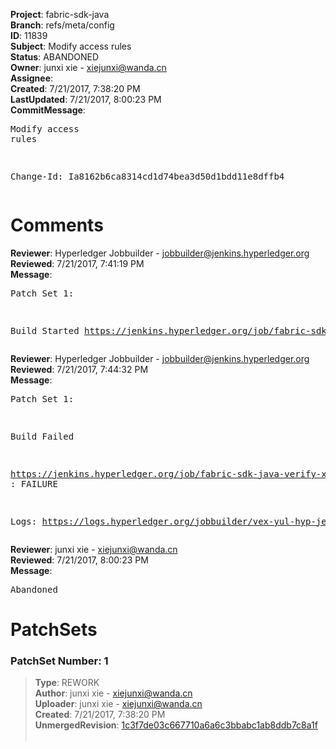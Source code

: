 <strong>Project</strong>: fabric-sdk-java<br><strong>Branch</strong>: refs/meta/config<br><strong>ID</strong>: 11839<br><strong>Subject</strong>: Modify access rules<br><strong>Status</strong>: ABANDONED<br><strong>Owner</strong>: junxi xie - xiejunxi@wanda.cn<br><strong>Assignee</strong>:<br><strong>Created</strong>: 7/21/2017, 7:38:20 PM<br><strong>LastUpdated</strong>: 7/21/2017, 8:00:23 PM<br><strong>CommitMessage</strong>:<br><pre>Modify access rules

Change-Id: Ia8162b6ca8314cd1d74bea3d50d1bdd11e8dffb4
</pre><h1>Comments</h1><strong>Reviewer</strong>: Hyperledger Jobbuilder - jobbuilder@jenkins.hyperledger.org<br><strong>Reviewed</strong>: 7/21/2017, 7:41:19 PM<br><strong>Message</strong>: <pre>Patch Set 1:

Build Started https://jenkins.hyperledger.org/job/fabric-sdk-java-verify-x86_64/1067/</pre><strong>Reviewer</strong>: Hyperledger Jobbuilder - jobbuilder@jenkins.hyperledger.org<br><strong>Reviewed</strong>: 7/21/2017, 7:44:32 PM<br><strong>Message</strong>: <pre>Patch Set 1:

Build Failed 

https://jenkins.hyperledger.org/job/fabric-sdk-java-verify-x86_64/1067/ : FAILURE

Logs: https://logs.hyperledger.org/jobbuilder/vex-yul-hyp-jenkins-1/fabric-sdk-java-verify-x86_64/1067</pre><strong>Reviewer</strong>: junxi xie - xiejunxi@wanda.cn<br><strong>Reviewed</strong>: 7/21/2017, 8:00:23 PM<br><strong>Message</strong>: <pre>Abandoned</pre><h1>PatchSets</h1><h3>PatchSet Number: 1</h3><blockquote><strong>Type</strong>: REWORK<br><strong>Author</strong>: junxi xie - xiejunxi@wanda.cn<br><strong>Uploader</strong>: junxi xie - xiejunxi@wanda.cn<br><strong>Created</strong>: 7/21/2017, 7:38:20 PM<br><strong>UnmergedRevision</strong>: [1c3f7de03c667710a6a6c3bbabc1ab8ddb7c8a1f](https://github.com/hyperledger-gerrit-archive/fabric-sdk-java/commit/1c3f7de03c667710a6a6c3bbabc1ab8ddb7c8a1f)<br><br></blockquote>